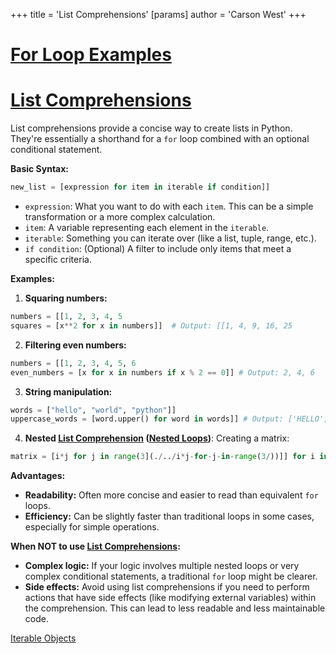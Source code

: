 +++
 title = 'List Comprehensions'
[params]
	author = 'Carson West'
+++
# [For Loop Examples](./../for-loop-examples/)
# [List Comprehensions](./../list-comprehensions/) 
List comprehensions provide a concise way to create lists in Python.  They're essentially a shorthand for a `for` loop combined with an optional conditional statement.

**Basic Syntax:**

```python
new_list = [expression for item in iterable if condition]] 
```

* `expression`:  What you want to do with each `item`.  This can be a simple transformation or a more complex calculation.
* `item`: A variable representing each element in the `iterable`.
* `iterable`:  Something you can iterate over (like a list, tuple, range, etc.).
* `if condition`: (Optional) A filter to include only items that meet a specific criteria.


**Examples:**

1. **Squaring numbers:**

```python
numbers = [[1, 2, 3, 4, 5
squares = [x**2 for x in numbers]]  # Output: [[1, 4, 9, 16, 25
```

2. **Filtering even numbers:**

```python
numbers = [[1, 2, 3, 4, 5, 6
even_numbers = [x for x in numbers if x % 2 == 0]] # Output: 2, 4, 6
```

3. **String manipulation:**

```python
words = ["hello", "world", "python"]]
uppercase_words = [word.upper() for word in words]] # Output: ['HELLO', 'WORLD', 'PYTHON']]
```

4. **Nested [List Comprehension](./../list-comprehension/) ([Nested Loops](./../nested-loops/))**:  Creating a matrix:

```python
matrix = [i*j for j in range(3](./../i*j-for-j-in-range(3/))]] for i in range(3)]] # Output: [0, 0, 0](./../0-0-0/), [0, [[1, 2, [0, 2, 4
```


**Advantages:**

* **Readability:** Often more concise and easier to read than equivalent `for` loops.
* **Efficiency:**  Can be slightly faster than traditional loops in some cases, especially for simple operations.


**When NOT to use [List Comprehensions](./../list-comprehensions/):**

* **Complex logic:** If your logic involves multiple nested loops or very complex conditional statements, a traditional `for` loop might be clearer.
* **Side effects:** Avoid using list comprehensions if you need to perform actions that have side effects (like modifying external variables) within the comprehension.  This can lead to less readable and less maintainable code.


[Iterable Objects](./../iterable-objects/)
